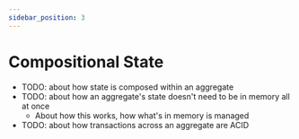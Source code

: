 ```yaml
---
sidebar_position: 3
---
```


# Compositional State

- TODO: about how state is composed within an aggregate
- TODO: about how an aggregate's state doesn't need to be in memory all at once
    - About how this works, how what's in memory is managed
- TODO: about how transactions across an aggregate are ACID